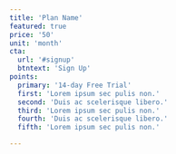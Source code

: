 ```yaml
---
title: 'Plan Name'
featured: true
price: '50'
unit: 'month'
cta:
  url: '#signup'
  btntext: 'Sign Up'
points:
  primary: '14-day Free Trial'
  first: 'Lorem ipsum sec pulis non.'
  second: 'Duis ac scelerisque libero.'
  third: 'Lorem ipsum sec pulis non.'
  fourth: 'Duis ac scelerisque libero.'
  fifth: 'Lorem ipsum sec pulis non.'

---
```

